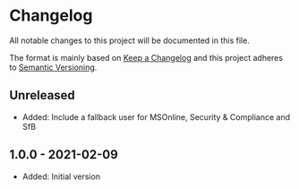 ﻿# Changelog

All notable changes to this project will be documented in this file.

The format is mainly based on [Keep a Changelog](http://keepachangelog.com/)
and this project adheres to [Semantic Versioning](http://semver.org/).

## Unreleased

* Added: Include a fallback user for MSOnline, Security & Compliance and SfB

## 1.0.0 - 2021-02-09

* Added: Initial version
